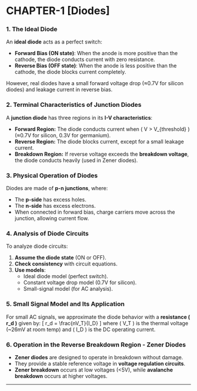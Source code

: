# CHAPTER-1 [Diodes]
### **1. The Ideal Diode**
An **ideal diode** acts as a perfect switch:
- **Forward Bias (ON state)**: When the anode is more positive than the cathode, the diode conducts current with zero resistance.
- **Reverse Bias (OFF state)**: When the anode is less positive than the cathode, the diode blocks current completely.

However, real diodes have a small forward voltage drop (≈0.7V for silicon diodes) and leakage current in reverse bias.

### **2. Terminal Characteristics of Junction Diodes**
A **junction diode** has three regions in its **I-V characteristics**:
- **Forward Region:** The diode conducts current when \( V > V_{threshold} \) (≈0.7V for silicon, 0.3V for germanium).
- **Reverse Region:** The diode blocks current, except for a small leakage current.
- **Breakdown Region:** If reverse voltage exceeds the **breakdown voltage**, the diode conducts heavily (used in Zener diodes).

### **3. Physical Operation of Diodes**
Diodes are made of **p-n junctions**, where:
- The **p-side** has excess holes.
- The **n-side** has excess electrons.
- When connected in forward bias, charge carriers move across the junction, allowing current flow.

### **4. Analysis of Diode Circuits**
To analyze diode circuits:
1. **Assume the diode state** (ON or OFF).
2. **Check consistency** with circuit equations.
3. **Use models**:
   - Ideal diode model (perfect switch).
   - Constant voltage drop model (0.7V for silicon).
   - Small-signal model (for AC analysis).

### **5. Small Signal Model and Its Application**
For small AC signals, we approximate the diode behavior with a **resistance \( r_d \)** given by:
\[
r_d = \frac{nV_T}{I_D}
\]
where \( V_T \) is the thermal voltage (~26mV at room temp) and \( I_D \) is the DC operating current.

### **6. Operation in the Reverse Breakdown Region - Zener Diodes**
- **Zener diodes** are designed to operate in breakdown without damage.
- They provide a stable reference voltage in **voltage regulation circuits**.
- **Zener breakdown** occurs at low voltages (<5V), while **avalanche breakdown** occurs at higher voltages.

---

